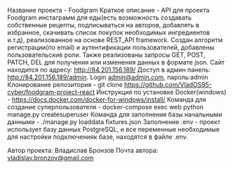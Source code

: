 Название проекта - Foodgram 
Краткое описание - API для проекта Foodgram инстаграмм для еды(есть возможность создавать собственные рецепты, подписываться на авторов, добавлять в избранное, скачивать список покупок необходимых ингредиентов и.т.д), реализованное на основе REST_API framework. 
Создан алгоритм регистрации(по email) и аутентификации пользователей, добавлены пользовательские роли. Также реализованы запросы GET, POST, PATCH, DEL для получения или изменения данных в формате json. 
Сайт находится по адресу: http://84.201.156.189/
Доступ в админ панель: http://84.201.156.189/admin. Login admin@admin.com, пароль:admin 
Клонирование репозитория - git clone https://github.com/VladOS95-cyber/foodgram-project-react
Инструкция по установке Docker(windows) - https://docs.docker.com/docker-for-windows/install/ 
Команда для создание суперпользователя - docker-compose exec web python manage.py createsuperuser 
Команда для заполнения базы начальными данными - ./manage.py loaddata fixtures.json 
Заполнение .env - проект использует базу данных PostgreSQL, и все переменные необходимые для настройки подключенияк базе, находятся в файле .env. 

Автор проекта: Владислав Бронзов Почта автора: vladislav.bronzov@gmail.com
